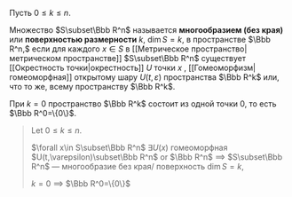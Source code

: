 Пусть $0\leq k\leq n.$

Множество $S\subset\Bbb R^n$ называется **многообразием (без края)** или **поверхностью размерности** $k,$ $\dim S =k,$ в пространстве $\Bbb R^n,$ если для каждого $x\in S$ в [[Метрическое пространство|метрическом пространстве]] $S\subset\Bbb R^n$ существует [[Окрестность точки|окрестность]] $U$ точки $x$ , [[Гомеоморфизм|гомеоморфная]] открытому шару $U(t,\varepsilon)$ пространства $\Bbb R^k$ или, что то же, всему пространству $\Bbb R^k$.

При $k=0$ пространство $\Bbb R^k$ состоит из одной точки 0, то есть $\Bbb R^0=\{0\}$.

> Let $0\leq k\leq n.$
> 
> $\forall x\in S\subset\Bbb R^n$ $\exists U(x)$ гомеоморфная $U(t,\varepsilon)\subset\Bbb R^n$ or $\Bbb R^n$ $\implies$ $S\subset\Bbb R^n$ — многообразие без края/ поверхность $\dim S =k,$
> 
> $k=0$ $\implies$ $\Bbb R^0=\{0\}$